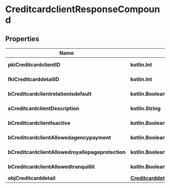 
# CreditcardclientResponseCompound

## Properties
Name | Type | Description | Notes
------------ | ------------- | ------------- | -------------
**pkiCreditcardclientID** | **kotlin.Int** | The unique ID of the Creditcardclient | 
**fkiCreditcarddetailID** | **kotlin.Int** | The unique ID of the Creditcarddetail | 
**bCreditcardclientrelationIsdefault** | **kotlin.Boolean** | Whether if it&#39;s an relationisdefault | 
**sCreditcardclientDescription** | **kotlin.String** | The description of the Creditcardclient | 
**bCreditcardclientIsactive** | **kotlin.Boolean** | Whether the creditcardclient is active or not | 
**bCreditcardclientAllowedagencypayment** | **kotlin.Boolean** | Whether if it&#39;s an allowedagencypayment | 
**bCreditcardclientAllowedroyallepageprotection** | **kotlin.Boolean** | Whether if it&#39;s an allowedroyallepageprotection | 
**bCreditcardclientAllowedtranquillit** | **kotlin.Boolean** | Whether if it&#39;s an allowedtranquillit | 
**objCreditcarddetail** | [**CreditcarddetailResponseCompound**](CreditcarddetailResponseCompound.md) |  | 



